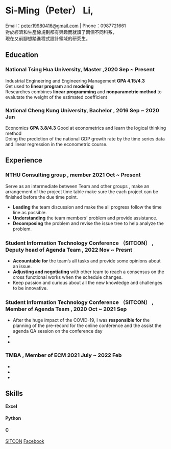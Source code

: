 # Si-Ming（Peter） Li,
Email：[peter19980416@gmail.com](mailto:peter19980416@gmail.com) | Phone：0987721661  
對於經濟和生產線規劃都有興趣而就讀了兩個不同科系，  
現在又前腳想踏進程式設計領域的研究生。

## Education
### National Tsing Hua University, Master ,2020 Sep ~ Present
Industrial Engineering and Engineering Management   **GPA 4.15/4.3**  
Get used to **linear program** and **modeling**  
Researches combines **linear programming** and **nonparametric method** to evalutate the weight of the estimated coefficient

### National Cheng Kung University, Bachelor , 2016 Sep ~ 2020 Jun
Economics                                           **GPA 3.8/4.3**
Good at econometrics and learn the logical thinking method  
Doing the prediction of the national GDP growth rate by the time series data and linear regression in the econometric course.

## Experience

### NTHU Consulting group , member 2021 Oct ~ Present
Serve as an intermediate between Team and other groups , make an arrangement of the project time table make sure the each project can be finished before the due time point. 
- **Leading** the team discussion and make the all progress follow the time line as possible.
- **Understanding** the team members’ problem and provide assistance.
- **Decomposing** the problem and revise the issue tree to help analyze the problem.
### Student Information Technology Conference （SITCON） , Deputy head of Agenda Team , 2022 Nov ~ Presnt
- **Accountable for** the team’s all tasks and provide some opinions about an issue.
- **Adjusting and negotiating** with other team to reach a consensus on the cross functional works when the schedule changes.
- Keep passion and curious about all the new knowledge and challenges to be innovative.
### Student Information Technology Conference （SITCON） , Member of Agenda Team , 2020 Oct ~ 2021 Sep
- After the huge impact of the COVID-19,
I was **responsible for** the planning of the pre-record for the online conference and the assist the agenda QA session on the conference day
- 
- 
### TMBA , Member of ECM 2021 July ~ 2022 Feb
- 
- 
- 
## Skills
#### Excel
#### Python
#### C  
[SITCON](https://sitcon.org/) [Facebook](https://www.facebook.com/profile.php?id=100000464112988)




<!--## Welcome to GitHub Pages
Hi Peter
You can use the [editor on GitHub](https://github.com/peter-smile/peter-smile.github.io/edit/main/index.md) to maintain and preview the content for your website in Markdown files.

Whenever you commit to this repository, GitHub Pages will run [Jekyll](https://jekyllrb.com/) to rebuild the pages in your site, from the content in your Markdown files.

### Markdown

Markdown is a lightweight and easy-to-use syntax for styling your writing. It includes conventions for

```markdown
Syntax highlighted code block

# Header 1
## Header 2
### Header 3

- Bulleted
- List

1. Numbered
2. List

**Bold** and _Italic_ and `Code` text

[Link](url) and ![Image](src)
```

For more details see [Basic writing and formatting syntax](https://docs.github.com/en/github/writing-on-github/getting-started-with-writing-and-formatting-on-github/basic-writing-and-formatting-syntax).

### Jekyll Themes

Your Pages site will use the layout and styles from the Jekyll theme you have selected in your [repository settings](https://github.com/peter-smile/peter-smile.github.io/settings/pages). The name of this theme is saved in the Jekyll `_config.yml` configuration file.

### Support or Contact

Having trouble with Pages? Check out our [documentation](https://docs.github.com/categories/github-pages-basics/) or [contact support](https://support.github.com/contact) and we’ll help you sort it out.-->
